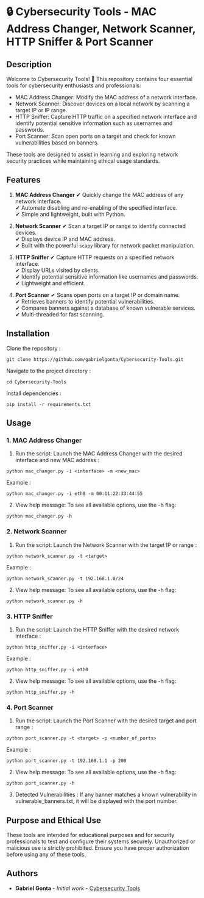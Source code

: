 # 🔒 Cybersecurity Tools - MAC Address Changer, Network Scanner, HTTP Sniffer & Port Scanner

## Description

Welcome to Cybersecurity Tools! 🎉
This repository contains four essential tools for cybersecurity enthusiasts and professionals:

- MAC Address Changer: Modify the MAC address of a network interface.
- Network Scanner: Discover devices on a local network by scanning a target IP or IP range.
- HTTP Sniffer: Capture HTTP traffic on a specified network interface and identify potential sensitive information such as usernames and passwords.
- Port Scanner: Scan open ports on a target and check for known vulnerabilities based on banners.

These tools are designed to assist in learning and exploring network security practices while maintaining ethical usage standards.

## Features

1. **MAC Address Changer**
✔ Quickly change the MAC address of any network interface.  
✔ Automate disabling and re-enabling of the specified interface.  
✔ Simple and lightweight, built with Python. 

2. **Network Scanner**
✔ Scan a target IP or range to identify connected devices.  
✔ Displays device IP and MAC address.  
✔ Built with the powerful `scapy` library for network packet manipulation.

3. **HTTP Sniffer**
✔ Capture HTTP requests on a specified network interface.  
✔ Display URLs visited by clients.  
✔ Identify potential sensitive information like usernames and passwords.  
✔ Lightweight and efficient.  

4. **Port Scanner**
✔ Scans open ports on a target IP or domain name.  
✔ Retrieves banners to identify potential vulnerabilities.  
✔ Compares banners against a database of known vulnerable services.  
✔ Multi-threaded for fast scanning.  

## Installation

Clone the repository :

```
git clone https://github.com/gabrielgonta/Cybersecurity-Tools.git
```

Navigate to the project directory :

```
cd Cybersecurity-Tools
```

Install dependencies :

```
pip install -r requirements.txt
```

## Usage

### 1. MAC Address Changer

1. Run the script:
Launch the MAC Address Changer with the desired interface and new MAC address :

```
python mac_changer.py -i <interface> -m <new_mac>
```

Example :

```
python mac_changer.py -i eth0 -m 00:11:22:33:44:55
```

2. View help message:
To see all available options, use the -h flag:

```
python mac_changer.py -h
```

### 2. Network Scanner

1. Run the script:
Launch the Network Scanner with the target IP or range :

```
python network_scanner.py -t <target>
```

Example :

```
python network_scanner.py -t 192.168.1.0/24
```

2. View help message:
To see all available options, use the -h flag:

```
python network_scanner.py -h
```

### 3. HTTP Sniffer

1. Run the script:
Launch the HTTP Sniffer with the desired network interface :

```
python http_sniffer.py -i <interface>
```

Example :

```
python http_sniffer.py -i eth0
```

2. View help message:
To see all available options, use the -h flag:

```
python http_sniffer.py -h
```

### 4. Port Scanner

1. Run the script:
Launch the Port Scanner with the desired target and port range :

```
python port_scanner.py -t <target> -p <number_of_ports>
```

Example :

```
python port_scanner.py -t 192.168.1.1 -p 200
```

2. View help message:
To see all available options, use the -h flag:

```
python port_scanner.py -h
```

3. Detected Vulnerabilities :
If any banner matches a known vulnerability in vulnerable_banners.txt, it will be displayed with the port number.

## Purpose and Ethical Use

These tools are intended for educational purposes and for security professionals to test and configure their systems securely. 
Unauthorized or malicious use is strictly prohibited. Ensure you have proper authorization before using any of these tools.

## Authors

* **Gabriel Gonta** - *Initial work* - [Cybersecurity Tools](https://github.com/gabrielgonta/Cybersecurity-Tools.git)